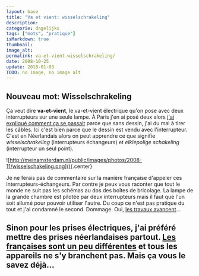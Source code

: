 ```yaml
---
layout: base
title: "Va et vient: wisselschrakeling"
description: 
categorie: dagelijks
tags: ["mots", "pratique"]
isMarkdown: true
thumbnail: 
image_alt: 
permalink: va-et-vient-wisselschrakeling/
date: 2008-10-25
update: 2018-01-03
TODO: no image, no image alt
---
```




## Nouveau mot: Wisselschrakeling

Ça veut dire **va-et-vient**, le va-et-vient électrique qu'on pose avec deux interrupteurs sur une seule lampe. À Paris j'en ai posé deux alors [j'ai expliqué comment ça se passait](http://alix.guillard.fr/67m/post/deux-nouvelles-recrues.html) parce que sans dessin, j'ai du mal à tirer les câbles. Ici c'est bien parce que le dessin est vendu avec l'interrupteur. C'est en Néerlandais alors on peut apprendre ce que signifie *wisselschrakeling* (interrupteurs échangeurs) et *elklepolige schakeling* (interrupteur un seul point).

![http://meinamsterdam.nl/public/images/photos/2008-11/wisselschakeling.png]()<!-- TODO: Add image alt -->{.center}

Je ne ferais pas de commentaire sur la manière française d'appeler ces interrupteurs-échangeurs. Par contre je peux vous raconter que tout le monde ne suit pas les schémas au dos des boîtes de bricolage. La lampe de la grande chambre est pilotée par deux interrupteurs mais il faut que l'un soit allumé pour pouvoir utiliser l'autre. Du coup ce n'est pas pratique du tout et j'ai condamné le second. Dommage. Oui, [les travaux avancent](/des-travaux-finissent-pas)…

Sinon pour les prises électriques, j'ai préféré mettre des prises néerlandaises partout. [Les françaises sont un peu différentes](/prises-electriques-hollande) et tous les appareils ne s'y branchent pas. Mais ça vous le savez déjà…
---